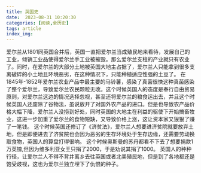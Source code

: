 ```yaml
---
title: 英国史
date:  2023-08-31 10:20:30
categories: [阅读,全历史]
tags: article
index_img: 
---
```

爱尔兰从1801同英国合并后，英国一直把爱尔兰当成殖民地来看待，发展自己的工业，倾销工业品使得爱尔兰手工业被摧毁。那么爱尔兰支柱的产业就只有农业了。同时，在爱尔兰的大部分土地被英国大地主占据了，爱尔兰人只能拿到很多支离破碎的小土地且环境恶劣，在这种情况下，只能种植适应性强的土豆了。
在1845年-1852年爱尔兰农业产品中最主要的马铃薯，感染了真菌很快这种真菌感染了整个爱尔兰，导致爱尔兰农民颗粒无收。这个时候英国人的态度是奉行自由贸易原则，对爱尔兰这边的情况选择忽视，甚至还将爱尔兰的粮食运出去，并且这个时候英国人还废除了谷物法，虽说放开了对国外农产品的进口。但是也导致农产品价格大幅下降，爱尔兰人没捞到好处，同时英国的大地主在利益的驱使下开始搞畜牧业，这进一步加重了爱尔兰的食物短缺，又导致价格上涨，这让资本家又狠狠了赚了一笔钱。
这个时候英国还修订了《济贫法》，爱尔兰人想要进济贫院就要放弃土地，但是即便进去了济贫院也会因为恶劣的生存环境处于生存边缘，还需要劳动换取食物，英国人的算盘打得很响。
这个时候奥斯曼的苏丹都看不下去了想要捐款1万英镑,但因为维多利亚女王只捐了2000，于是劝说其捐了1000。
英国人的种种行径，让爱尔兰人不得不背井离乡去往英国或者北美殖民地，但是到了各地都还是饱受歧视，这也为爱尔兰独立埋下了仇恨的种子。